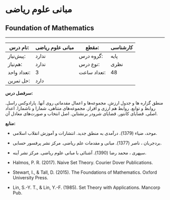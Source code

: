 # مبانی علوم ریاضی
## Foundation of Mathematics
_______________________________________________________________________________
| نام درس:    | مبانی علوم ریاضی | مقطع:       | کارشناسی |
| ----------- | ---------------- | ----------- | -------- |
| پیش‌نیاز:   | ندارد            | گروه درس:   | پایه     |
| هم‌نیاز:    | ندارد            | نوع درس:    | نظری     |
| تعداد واحد: | 3                | تعداد ساعت: | 48       |
| حل تمرین:   |  دارد            |             |          |

**سرفصل درس:**

منطق گزاره ها و جدول ارزش. مجموعه‌ها و اعمال مقدماتی روی آنها. پارادوکس راسل. روابط و توابع. روابط هم ارزی و افراز. مجموعه‌های متناهی، شمارا و ناشمارا. اعداد اصلی. قضایای کانتور. قضایای شرودر برنشتاین. اصل انتخاب و صورت‌های معادل آن.

**منابع:**


- موحد، ضیاء (1379). درآمدی به منطق جدید. انتشارات و آموزش انقلاب اسلامی.

- بردجربان ، ناصر (1377). مبانی و مقدمات علم ریاضی. مرکز نشر پرفسور حسابی.

- سپهری ، محمد رضا (1390). آشنائی با مبانی علوم ریاضی. مرکز نشر آینه.

- Halmos, P. R. (2017). Naive Set Theory. Courier Dover Publications.

- Stewart, I., & Tall, D. (2015). The Foundations of Mathematics. Oxford University Press.

- Lin, S.-Y. T., & Lin, Y.-F. (1985). Set Theory with Applications. Mancorp Pub.
